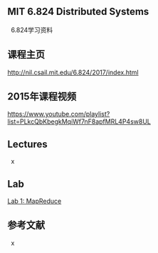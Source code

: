 ## MIT 6.824 Distributed Systems
 
6.824学习资料
 
## 课程主页

http://nil.csail.mit.edu/6.824/2017/index.html

## 2015年课程视频

https://www.youtube.com/playlist?list=PLkcQbKbegkMqiWf7nF8apfMRL4P4sw8UL

## Lectures
 
x

## Lab

[Lab 1: MapReduce](https://github.com/mutex73/mit-6.824-learning/issues/1)


## 参考文献
 
x
